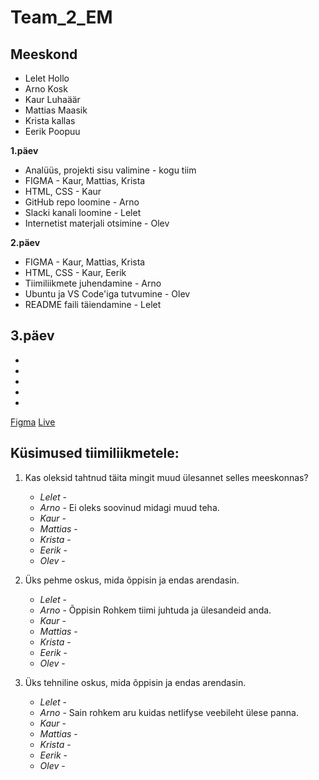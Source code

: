 # Team_2_EM

## Meeskond
- Lelet Hollo
- Arno Kosk
- Kaur Luhaäär
- Mattias Maasik
- Krista kallas
- Eerik Poopuu 

**1.päev**
- Analüüs, projekti sisu valimine - kogu tiim
- FIGMA - Kaur, Mattias, Krista
- HTML, CSS - Kaur
- GitHub repo loomine - Arno
- Slacki kanali loomine - Lelet
- Internetist materjali otsimine - Olev

**2.päev**
- FIGMA - Kaur, Mattias, Krista
- HTML, CSS - Kaur, Eerik
- Tiimiliikmete juhendamine - Arno
- Ubuntu ja VS Code'iga tutvumine - Olev
- README faili täiendamine - Lelet

**3.päev**
-
- 
-
- 
- 
- 



[Figma](https://www.figma.com/team_invite/redeem/83XEDjX2GxJevo63MOXUBT)
[Live](https://team2em.netlify.app/)

## Küsimused tiimiliikmetele: 
1. Kas oleksid tahtnud täita mingit muud ülesannet selles meeskonnas?
   * _Lelet_ -
   * _Arno_ - Ei oleks soovinud midagi muud teha.
   * _Kaur_ -
   * _Mattias_ -
   * _Krista_ -
   * _Eerik_ -
   * _Olev_ - 
   
2. Üks pehme oskus, mida õppisin ja endas arendasin.
   * _Lelet_ -
   * _Arno_ - Õppisin Rohkem tiimi juhtuda ja ülesandeid anda.
   * _Kaur_ -
   * _Mattias_ -
   * _Krista_ -
   * _Eerik_ -
   * _Olev_ - 

3. Üks tehniline oskus, mida õppisin ja endas arendasin.
   * _Lelet_ -
   * _Arno_ - Sain rohkem aru kuidas netlifyse veebileht ülese panna.
   * _Kaur_ -
   * _Mattias_ -
   * _Krista_ -
   * _Eerik_ -
   * _Olev_ - 
